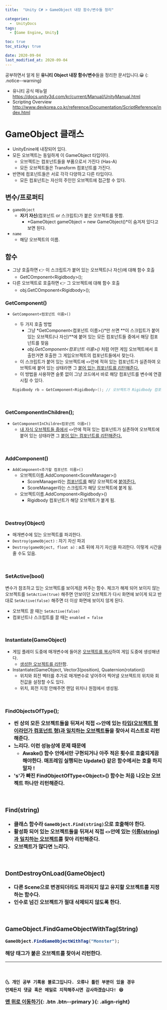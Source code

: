 ```yaml
---
title:  "Unity C# > GameObject 내장 함수/변수들 정리" 

categories:
  -  UnityDocs
tags:
  - [Game Engine, Unity]

toc: true
toc_sticky: true

date: 2020-09-04
last_modified_at: 2020-09-04
---
```


공부하면서 알게 된 **유니티 Object 내장 함수/변수**들을 정리한 문서입니다.😀
{: .notice--warning}

- 유니티 공식 매뉴얼 <https://docs.unity3d.com/kr/current/Manual/UnityManual.html>
- Scripting Overview <http://www.devkorea.co.kr/reference/Documentation/ScriptReference/index.html>


# GameObject 클래스

- UnityEnine에 내장되어 있다.
- 모든 오브젝트는 동일하게 이 GameObject 타입이다.
  - 오브젝트는 컴포넌트들을 부품으로서 가진다 (Has-A)
  - 모든 오브젝트들은 Transform 컴포넌트를 가진다. 
- 반면에 컴포넌트들은 서로 각각 다양하고 다른 타입이다.
  - 모든 컴포넌트는 자신의 주인인 오브젝트에 접근할 수 있다.  

## 변수/프로퍼티

- `gameObject` 
  - **자기 자신**(컴포넌트 or 스크립트)가 붙은 오브젝트를 뜻함. 
    - *GameObject gameObject = new GameObject()*이 숨겨져 있다고 보면 된다.
- `name`
  - 해당 오브젝트의 이름.

## 함수

- 그냥 호출하면 👉 이 스크립트가 붙어 있는 오브젝트(나 자신)에 대해 함수 호출
  - GetCOmponent\<Rigidbody>();
- 다른 오브젝트로 호출하면 👉 그 오브젝트에 대해 함수 호출
  - obj.GetCOmponent\<Rigidbody>();

### GetComponent<Component>()
- `GetComponent<컴포넌트 이름>()`
  - 두 가지 호출 방법
    - 그냥 *GetComponent\<컴포넌트 이름>()*만 쓰면 **이 스크립트가 붙어 있는 오브젝트(나 자신)**에 붙어 있는 모든 컴포넌트들 중에서 해당 컴포넌트를 찾음
    - *obj.GetComponent\<컴포넌트 이름>()* 처럼 어떤 게임 오브젝트에서 호출한거면 호출한 그 게임오브젝트의 컴포넌트들에서 찾는다.
  - 이 스크립트가 붙어 있는 오브젝트에 `<>`안에 적혀 있는 컴포넌트가 실존하여 오브젝트에 붙어 있는 상태라면 그 <u>붙어 있는 컴포넌트를 리턴해준다.</u>
  - 이 방법을 사용하면 슬롯 없이 그냥 코드에서 바로 해당 컴포넌트를 변수에 연결시킬 수 있다.

  ```c#
  Rigidbody rb = GetComponent<Rigidbody>(); // 오브젝트가 Rigidbody 컴포넌트를 갖고 있다면 그 컴포넌트를 이제 rb 변수가 참조하게 된다.
  ```
<br>

### GetComponentInChildren<Component>();
- `GetComponentInChildre<컴포넌트 이름>()`
  - <u>내 자식 오브젝트들 중에서</u> `<>`안에 적혀 있는 컴포넌트가 실존하여 오브젝트에 붙어 있는 상태라면 그 <u>붙어 있는 컴포넌트를 리턴해준다.</u>

<br>

### AddComponent<Component>()
- `AddComponent<추가할 컴포넌트 이름>()`
  - 오브젝트이름.AddComponent\<ScoreManager>() 
    - ScoreManager라는 <u>컴포넌트를</u> 해당 오브젝트에 <u>붙여준다.</u>
    - ScoreManager라는 스크립트가 해당 오브젝트에 붙게 됨.
  - 오브젝트이름.AddComponent\<Rigidbody>() 
    - Rigidbody 컴포넌트가 해당 오브젝트가 붙게 됨. 

<br>

### Destroy(Object)
- 매개변수에 있는 오브젝트를 파괴한다.
- `Destroy(gameObject)` : 자기 자신 파괴
- `Destroy(gameObject, float a)` : a초 뒤에 자기 자신을 파괴한다. 이렇게 시간을 줄 수도 있음.

<br>

### SetActive(bool)
변수가 참조하고 있는 오브젝트를 보이게끔 켜주는 함수. 체크가 해제 되어 보이지 않는 오브젝트를 `SetActive(true)` 해주면 안보이던 오브젝트가 다시 화면에 보이게 되고 반대로 `SetActive(false)` 해주면 더 이상 화면에 보이지 않게 된다.
- 오브젝트 끌 때는 `SetActive(false)`
- 컴포넌트나 스크립트를 끌 때는 `enabled = false`

<br>

### Instantiate(GameObject)
- 게임 플레이 도중에 매개변수에 들어온 <u>오브젝트를 복사</u>하여 게임 도중에 생성해낸다.
  - <u>생성한 오브젝트를 리턴</u>함.
- Instantiate(GameObject, Vector3(position), Quaternion(rotation))
  - 위치와 회전 벡터를 추가로 매개변수로 넣어주어 찍어낼 오브젝트의 위치와 회전값을 설정할 수도 있다.
  - 위치, 회전 지정 안해주면 랜덤 위치나 원점에서 생성됨.


<br>

### FindObjectsOfType<Object>();
- 씬 상의 모든 오브젝트들을 뒤져서 직접 `<>`안에 있는 <u>타입(오브젝트 형이라던가 컴포넌트 형)과 일치하는 오브젝트</u>들을 찾아서 **리스트**로 리턴해준다.
- 느리다. 이런 성능상에 문제 때문에
  - Awake() 함수 안에서만 구현되거나 아주 적은 횟수로 호출되게끔 해야한다. 매프레임 실행되는 Update() 같은 함수에서는 호출 하지 말자 !
- 's'가 빠진 FindObjectOfType\<Object>() 함수는 처음 나오는 오브젝트 하나만 리턴해준다.

<br>

### Find(string)

- 클래스 함수라 `GameObject.Find(string)`으로 호출해야 한다.
- **활성화 되어 있는** 오브젝트들을 뒤져서 직접 `<>`안에 있는 <u>이름(string)과 일치하는 오브젝트</u>를 찾아 리턴해준다.
- 오브젝트가 많다면 느리다.

<br>

### DontDestroyOnLoad(GameObject) 
- 다른 Scene으로 변경되더라도 파괴되지 않고 유지할 오브젝트를 지정하는 함수다.
- 인수로 넘긴 오브젝트가 절대 삭제되지 않도록 한다.

<br>

### GameObject.FindGameObjectWithTag(String)

```c#
GameObject.FindGameObjectWithTag("Monster");
```
해당 태그가 붙은 오브젝트를 찾아서 리턴한다.

***
<br>

    🌜 개인 공부 기록용 블로그입니다. 오류나 틀린 부분이 있을 경우 
    언제든지 댓글 혹은 메일로 지적해주시면 감사하겠습니다! 😄

[맨 위로 이동하기](#){: .btn .btn--primary }{: .align-right}